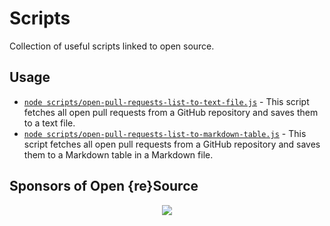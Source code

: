 # Scripts

Collection of useful scripts linked to open source.

## Usage

- [`node scripts/open-pull-requests-list-to-text-file.js`](scripts/open-pull-requests-list-to-text-file.js) - This script fetches all open pull requests from a GitHub repository and saves them to a text file.
- [`node scripts/open-pull-requests-list-to-markdown-table.js`](scripts/open-pull-requests-list-to-markdown-table.js) - This script fetches all open pull requests from a GitHub repository and saves them to a Markdown table in a Markdown file.

## Sponsors of Open {re}Source

<p align="center">
  <a href="https://github.com/sponsors/Open-reSource" aria-label="Go to Open {re}Source's GitHub Sponsors page">
    <img src='https://cdn.jsdelivr.net/gh/Open-reSource/sponsors/sponsors.svg'/>
  </a>
</p>
